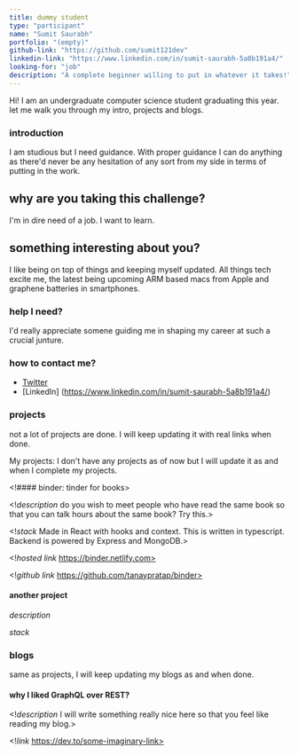 ```yaml
---
title: dummy student
type: "participant"
name: "Sumit Saurabh"
portfolio: "(empty)"
github-link: "https://github.com/sumit121dev"
linkedin-link: "https://www.linkedin.com/in/sumit-saurabh-5a8b191a4/"
looking-for: "job"
description: "A complete beginner willing to put in whatever it takes!"
---
```


Hi! I am an undergraduate computer science student graduating this year. let me walk you through my intro, projects and blogs.

### introduction

I am studious but I need guidance. With proper guidance I can do anything as there'd never be any hesitation of any sort from my side in terms of putting in the work.

## why are you taking this challenge?

I'm in dire need of a job.
I want to learn.

## something interesting about you?

I like being on top of things and keeping myself updated. All things tech excite me, the latest being upcoming ARM based macs from Apple and graphene batteries in smartphones.

### help I need?

I'd really appreciate somene guiding me in shaping my career at such a crucial junture.

### how to contact me?

- [Twitter](https://twitter.com/SumitSa96183962)
- [LinkedIn] (https://www.linkedin.com/in/sumit-saurabh-5a8b191a4/)

### projects

not a lot of projects are done. I will keep updating it with real links when done.

My projects: I don't have any projects as of now but I will update it as and when I complete my projects.

<!#### binder: tinder for books>

<!_description_ do you wish to meet people who have read the same book so that you can talk hours about the same book? Try this.>

<!_stack_ Made in React with hooks and context. This is written in typescript. Backend is powered by Express and MongoDB.>

<!_hosted link_ https://binder.netlify.com>

<!_github link_ https://github.com/tanaypratap/binder>
#### another project

_description_

_stack_

### blogs

same as projects, I will keep updating my blogs as and when done.

#### why I liked GraphQL over REST?

<!_description_ I will write something really nice here so that you feel like reading my blog.>

<!_link_ https://dev.to/some-imaginary-link>
